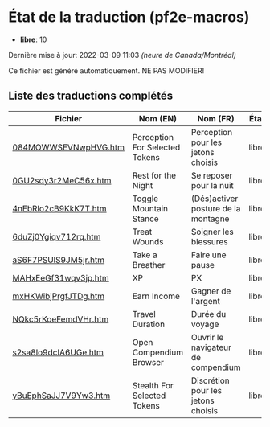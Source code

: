 # État de la traduction (pf2e-macros)

 * **libre**: 10


Dernière mise à jour: 2022-03-09 11:03 *(heure de Canada/Montréal)*

Ce fichier est généré automatiquement. NE PAS MODIFIER!
## Liste des traductions complétés

| Fichier   | Nom (EN)    | Nom (FR)    | État |
|-----------|-------------|-------------|:----:|
|[084MOWWSEVNwpHVG.htm](pf2e-macros/084MOWWSEVNwpHVG.htm)|Perception For Selected Tokens|Perception pour les jetons choisis|libre|
|[0GU2sdy3r2MeC56x.htm](pf2e-macros/0GU2sdy3r2MeC56x.htm)|Rest for the Night|Se reposer pour la nuit|libre|
|[4nEbRlo2cB9KkK7T.htm](pf2e-macros/4nEbRlo2cB9KkK7T.htm)|Toggle Mountain Stance|(Dés)activer posture de la montagne|libre|
|[6duZj0Ygiqv712rq.htm](pf2e-macros/6duZj0Ygiqv712rq.htm)|Treat Wounds|Soigner les blessures|libre|
|[aS6F7PSUlS9JM5jr.htm](pf2e-macros/aS6F7PSUlS9JM5jr.htm)|Take a Breather|Faire une pause|libre|
|[MAHxEeGf31wqv3jp.htm](pf2e-macros/MAHxEeGf31wqv3jp.htm)|XP|PX|libre|
|[mxHKWibjPrgfJTDg.htm](pf2e-macros/mxHKWibjPrgfJTDg.htm)|Earn Income|Gagner de l'argent|libre|
|[NQkc5rKoeFemdVHr.htm](pf2e-macros/NQkc5rKoeFemdVHr.htm)|Travel Duration|Durée du voyage|libre|
|[s2sa8lo9dcIA6UGe.htm](pf2e-macros/s2sa8lo9dcIA6UGe.htm)|Open Compendium Browser|Ouvrir le navigateur de compendium|libre|
|[yBuEphSaJJ7V9Yw3.htm](pf2e-macros/yBuEphSaJJ7V9Yw3.htm)|Stealth For Selected Tokens|Discrétion pour les jetons choisis|libre|
